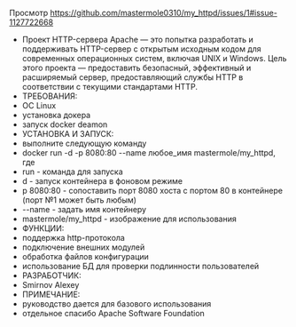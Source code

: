Просмотр
https://github.com/mastermole0310/my_httpd/issues/1#issue-1127722668
- Проект HTTP-сервера Apache — это попытка разработать и поддерживать HTTP-сервер с открытым исходным кодом для современных операционных систем, включая UNIX и Windows. Цель этого проекта — предоставить безопасный, эффективный и расширяемый сервер, предоставляющий службы HTTP в соответствии с текущими стандартами HTTP.
- ТРЕБОВАНИЯ:
- OC Linux
- установка докера
- запуск docker deamon
- УСТАНОВКА И ЗАПУСК:
- выполните следующую команду
- docker run -d -p 8080:80 --name любое_имя mastermole/my_httpd, где 
- run - команда для запуска
- d - запуск контейнера в фоновом режиме
- p 8080:80 - сопоставить порт 8080 хоста с портом 80 в контейнере (порт №1 может быть любым)
- --name - задать имя контейнеру
- mastermole/my_httpd - изображение для использования
- ФУНКЦИИ:
- поддержка http-протокола
- подключение внешних модулей
- обработка файлов конфигурации
- использование БД для проверки подлинности пользователей
- РАЗРАБОТЧИК:
- Smirnov Alexey
- ПРИМЕЧАНИЕ:
- руководство дается для базового использования
- отдельное спасибо Apache Software Foundation
